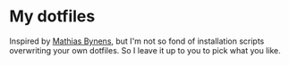 # My dotfiles

Inspired by [Mathias Bynens](https://github.com/mathiasbynens/dotfiles/), but I'm not so fond of installation scripts overwriting your own dotfiles. So I leave it up to you to pick what you like.
